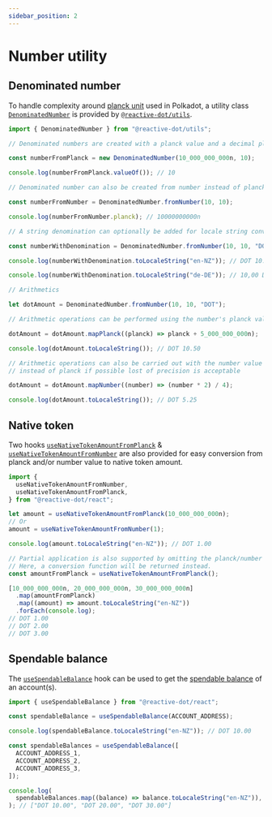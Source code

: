 ```yaml
---
sidebar_position: 2
---
```


# Number utility

## Denominated number

To handle complexity around [planck unit](https://wiki.polkadot.network/docs/learn-DOT#the-planck-unit) used in Polkadot, a utility class [`DenominatedNumber`](/api/utils/class/DenominatedNumber) is provided by [`@reactive-dot/utils`](https://reactivedot.dev/api/utils).

```ts
import { DenominatedNumber } from "@reactive-dot/utils";

// Denominated numbers are created with a planck value and a decimal places number

const numberFromPlanck = new DenominatedNumber(10_000_000_000n, 10);

console.log(numberFromPlanck.valueOf()); // 10

// Denominated number can also be created from number instead of planck

const numberFromNumber = DenominatedNumber.fromNumber(10, 10);

console.log(numberFromNumber.planck); // 10000000000n

// A string denomination can optionally be added for locale string conversion capability

const numberWithDenomination = DenominatedNumber.fromNumber(10, 10, "DOT");

console.log(numberWithDenomination.toLocaleString("en-NZ")); // DOT 10.00

console.log(numberWithDenomination.toLocaleString("de-DE")); // 10,00 DOT

// Arithmetics

let dotAmount = DenominatedNumber.fromNumber(10, 10, "DOT");

// Arithmetic operations can be performed using the number's planck value

dotAmount = dotAmount.mapPlanck((planck) => planck + 5_000_000_000n);

console.log(dotAmount.toLocaleString()); // DOT 10.50

// Arithmetic operations can also be carried out with the number value
// instead of planck if possible lost of precision is acceptable

dotAmount = dotAmount.mapNumber((number) => (number * 2) / 4);

console.log(dotAmount.toLocaleString()); // DOT 5.25
```

## Native token

Two hooks [`useNativeTokenAmountFromPlanck`](/api/react/function/useNativeTokenAmountFromPlanck) & [`useNativeTokenAmountFromNumber`](/api/react/function/useNativeTokenAmountFromNumber) are also provided for easy conversion from planck and/or number value to native token amount.

```ts
import {
  useNativeTokenAmountFromNumber,
  useNativeTokenAmountFromPlanck,
} from "@reactive-dot/react";

let amount = useNativeTokenAmountFromPlanck(10_000_000_000n);
// Or
amount = useNativeTokenAmountFromNumber(1);

console.log(amount.toLocaleString("en-NZ")); // DOT 1.00

// Partial application is also supported by omitting the planck/number value.
// Here, a conversion function will be returned instead.
const amountFromPlanck = useNativeTokenAmountFromPlanck();

[10_000_000_000n, 20_000_000_000n, 30_000_000_000n]
  .map(amountFromPlanck)
  .map((amount) => amount.toLocaleString("en-NZ"))
  .forEach(console.log);
// DOT 1.00
// DOT 2.00
// DOT 3.00
```

## Spendable balance

The [`useSpendableBalance`](/api/react/function/useSpendableBalance) hook can be used to get the [spendable balance](https://wiki.polkadot.network/docs/learn-account-balances) of an account(s).

```ts
import { useSpendableBalance } from "@reactive-dot/react";

const spendableBalance = useSpendableBalance(ACCOUNT_ADDRESS);

console.log(spendableBalance.toLocaleString("en-NZ")); // DOT 10.00

const spendableBalances = useSpendableBalance([
  ACCOUNT_ADDRESS_1,
  ACCOUNT_ADDRESS_2,
  ACCOUNT_ADDRESS_3,
]);

console.log(
  spendableBalances.map((balance) => balance.toLocaleString("en-NZ")),
); // ["DOT 10.00", "DOT 20.00", "DOT 30.00"]
```
